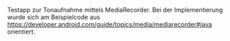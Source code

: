 Testapp zur Tonaufnahme mittels MediaRecorder. Bei der Implementierung wurde sich am Beispielcode aus https://developer.android.com/guide/topics/media/mediarecorder#java orientiert.
